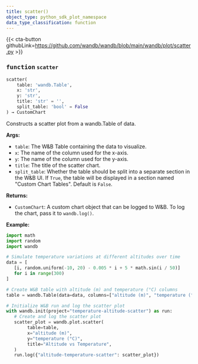 ```yaml
---
title: scatter()
object_type: python_sdk_plot_namespace
data_type_classification: function
---
```


{{< cta-button githubLink=https://github.com/wandb/wandb/blob/main/wandb/plot/scatter.py >}}




### <kbd>function</kbd> `scatter`

```python
scatter(
    table: 'wandb.Table',
    x: 'str',
    y: 'str',
    title: 'str' = '',
    split_table: 'bool' = False
) → CustomChart
```

Constructs a scatter plot from a wandb.Table of data. 



**Args:**
 
 - `table`:  The W&B Table containing the data to visualize. 
 - `x`:  The name of the column used for the x-axis. 
 - `y`:  The name of the column used for the y-axis. 
 - `title`:  The title of the scatter chart. 
 - `split_table`:  Whether the table should be split into a separate section  in the W&B UI. If `True`, the table will be displayed in a section named  "Custom Chart Tables". Default is `False`. 



**Returns:**
 
 - `CustomChart`:  A custom chart object that can be logged to W&B. To log the  chart, pass it to `wandb.log()`. 

**Example:**
 ```python
import math
import random
import wandb

# Simulate temperature variations at different altitudes over time
data = [
    [i, random.uniform(-10, 20) - 0.005 * i + 5 * math.sin(i / 50)]
    for i in range(300)
]

# Create W&B table with altitude (m) and temperature (°C) columns
table = wandb.Table(data=data, columns=["altitude (m)", "temperature (°C)"])

# Initialize W&B run and log the scatter plot
with wandb.init(project="temperature-altitude-scatter") as run:
    # Create and log the scatter plot
    scatter_plot = wandb.plot.scatter(
         table=table,
         x="altitude (m)",
         y="temperature (°C)",
         title="Altitude vs Temperature",
    )
    run.log({"altitude-temperature-scatter": scatter_plot})
``` 
